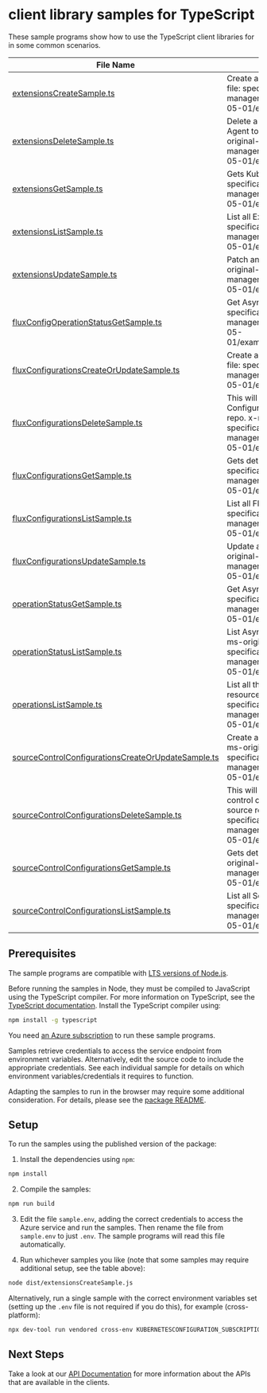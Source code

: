 # client library samples for TypeScript

These sample programs show how to use the TypeScript client libraries for in some common scenarios.

| **File Name**                                                                                         | **Description**                                                                                                                                                                                                                                                                                               |
| ----------------------------------------------------------------------------------------------------- | ------------------------------------------------------------------------------------------------------------------------------------------------------------------------------------------------------------------------------------------------------------------------------------------------------------- |
| [extensionsCreateSample.ts][extensionscreatesample]                                                   | Create a new Kubernetes Cluster Extension. x-ms-original-file: specification/kubernetesconfiguration/resource-manager/Microsoft.KubernetesConfiguration/stable/2023-05-01/examples/CreateExtension.json                                                                                                       |
| [extensionsDeleteSample.ts][extensionsdeletesample]                                                   | Delete a Kubernetes Cluster Extension. This will cause the Agent to Uninstall the extension from the cluster. x-ms-original-file: specification/kubernetesconfiguration/resource-manager/Microsoft.KubernetesConfiguration/stable/2023-05-01/examples/DeleteExtension.json                                    |
| [extensionsGetSample.ts][extensionsgetsample]                                                         | Gets Kubernetes Cluster Extension. x-ms-original-file: specification/kubernetesconfiguration/resource-manager/Microsoft.KubernetesConfiguration/stable/2023-05-01/examples/GetExtension.json                                                                                                                  |
| [extensionsListSample.ts][extensionslistsample]                                                       | List all Extensions in the cluster. x-ms-original-file: specification/kubernetesconfiguration/resource-manager/Microsoft.KubernetesConfiguration/stable/2023-05-01/examples/ListExtensions.json                                                                                                               |
| [extensionsUpdateSample.ts][extensionsupdatesample]                                                   | Patch an existing Kubernetes Cluster Extension. x-ms-original-file: specification/kubernetesconfiguration/resource-manager/Microsoft.KubernetesConfiguration/stable/2023-05-01/examples/PatchExtension.json                                                                                                   |
| [fluxConfigOperationStatusGetSample.ts][fluxconfigoperationstatusgetsample]                           | Get Async Operation status x-ms-original-file: specification/kubernetesconfiguration/resource-manager/Microsoft.KubernetesConfiguration/stable/2023-05-01/examples/GetFluxConfigurationAsyncOperationStatus.json                                                                                              |
| [fluxConfigurationsCreateOrUpdateSample.ts][fluxconfigurationscreateorupdatesample]                   | Create a new Kubernetes Flux Configuration. x-ms-original-file: specification/kubernetesconfiguration/resource-manager/Microsoft.KubernetesConfiguration/stable/2023-05-01/examples/CreateFluxConfiguration.json                                                                                              |
| [fluxConfigurationsDeleteSample.ts][fluxconfigurationsdeletesample]                                   | This will delete the YAML file used to set up the Flux Configuration, thus stopping future sync from the source repo. x-ms-original-file: specification/kubernetesconfiguration/resource-manager/Microsoft.KubernetesConfiguration/stable/2023-05-01/examples/DeleteFluxConfiguration.json                    |
| [fluxConfigurationsGetSample.ts][fluxconfigurationsgetsample]                                         | Gets details of the Flux Configuration. x-ms-original-file: specification/kubernetesconfiguration/resource-manager/Microsoft.KubernetesConfiguration/stable/2023-05-01/examples/GetFluxConfiguration.json                                                                                                     |
| [fluxConfigurationsListSample.ts][fluxconfigurationslistsample]                                       | List all Flux Configurations. x-ms-original-file: specification/kubernetesconfiguration/resource-manager/Microsoft.KubernetesConfiguration/stable/2023-05-01/examples/ListFluxConfigurations.json                                                                                                             |
| [fluxConfigurationsUpdateSample.ts][fluxconfigurationsupdatesample]                                   | Update an existing Kubernetes Flux Configuration. x-ms-original-file: specification/kubernetesconfiguration/resource-manager/Microsoft.KubernetesConfiguration/stable/2023-05-01/examples/PatchFluxConfiguration.json                                                                                         |
| [operationStatusGetSample.ts][operationstatusgetsample]                                               | Get Async Operation status x-ms-original-file: specification/kubernetesconfiguration/resource-manager/Microsoft.KubernetesConfiguration/stable/2023-05-01/examples/GetExtensionAsyncOperationStatus.json                                                                                                      |
| [operationStatusListSample.ts][operationstatuslistsample]                                             | List Async Operations, currently in progress, in a cluster x-ms-original-file: specification/kubernetesconfiguration/resource-manager/Microsoft.KubernetesConfiguration/stable/2023-05-01/examples/ListAsyncOperationStatus.json                                                                              |
| [operationsListSample.ts][operationslistsample]                                                       | List all the available operations the KubernetesConfiguration resource provider supports. x-ms-original-file: specification/kubernetesconfiguration/resource-manager/Microsoft.KubernetesConfiguration/stable/2023-05-01/examples/OperationsList.json                                                         |
| [sourceControlConfigurationsCreateOrUpdateSample.ts][sourcecontrolconfigurationscreateorupdatesample] | Create a new Kubernetes Source Control Configuration. x-ms-original-file: specification/kubernetesconfiguration/resource-manager/Microsoft.KubernetesConfiguration/stable/2023-05-01/examples/CreateSourceControlConfiguration.json                                                                           |
| [sourceControlConfigurationsDeleteSample.ts][sourcecontrolconfigurationsdeletesample]                 | This will delete the YAML file used to set up the Source control configuration, thus stopping future sync from the source repo. x-ms-original-file: specification/kubernetesconfiguration/resource-manager/Microsoft.KubernetesConfiguration/stable/2023-05-01/examples/DeleteSourceControlConfiguration.json |
| [sourceControlConfigurationsGetSample.ts][sourcecontrolconfigurationsgetsample]                       | Gets details of the Source Control Configuration. x-ms-original-file: specification/kubernetesconfiguration/resource-manager/Microsoft.KubernetesConfiguration/stable/2023-05-01/examples/GetSourceControlConfiguration.json                                                                                  |
| [sourceControlConfigurationsListSample.ts][sourcecontrolconfigurationslistsample]                     | List all Source Control Configurations. x-ms-original-file: specification/kubernetesconfiguration/resource-manager/Microsoft.KubernetesConfiguration/stable/2023-05-01/examples/ListSourceControlConfiguration.json                                                                                           |

## Prerequisites

The sample programs are compatible with [LTS versions of Node.js](https://github.com/nodejs/release#release-schedule).

Before running the samples in Node, they must be compiled to JavaScript using the TypeScript compiler. For more information on TypeScript, see the [TypeScript documentation][typescript]. Install the TypeScript compiler using:

```bash
npm install -g typescript
```

You need [an Azure subscription][freesub] to run these sample programs.

Samples retrieve credentials to access the service endpoint from environment variables. Alternatively, edit the source code to include the appropriate credentials. See each individual sample for details on which environment variables/credentials it requires to function.

Adapting the samples to run in the browser may require some additional consideration. For details, please see the [package README][package].

## Setup

To run the samples using the published version of the package:

1. Install the dependencies using `npm`:

```bash
npm install
```

2. Compile the samples:

```bash
npm run build
```

3. Edit the file `sample.env`, adding the correct credentials to access the Azure service and run the samples. Then rename the file from `sample.env` to just `.env`. The sample programs will read this file automatically.

4. Run whichever samples you like (note that some samples may require additional setup, see the table above):

```bash
node dist/extensionsCreateSample.js
```

Alternatively, run a single sample with the correct environment variables set (setting up the `.env` file is not required if you do this), for example (cross-platform):

```bash
npx dev-tool run vendored cross-env KUBERNETESCONFIGURATION_SUBSCRIPTION_ID="<kubernetesconfiguration subscription id>" KUBERNETESCONFIGURATION_RESOURCE_GROUP="<kubernetesconfiguration resource group>" node dist/extensionsCreateSample.js
```

## Next Steps

Take a look at our [API Documentation][apiref] for more information about the APIs that are available in the clients.

[extensionscreatesample]: https://github.com/Azure/azure-sdk-for-js/blob/main/sdk/kubernetesconfiguration/arm-kubernetesconfiguration/samples/v6/typescript/src/extensionsCreateSample.ts
[extensionsdeletesample]: https://github.com/Azure/azure-sdk-for-js/blob/main/sdk/kubernetesconfiguration/arm-kubernetesconfiguration/samples/v6/typescript/src/extensionsDeleteSample.ts
[extensionsgetsample]: https://github.com/Azure/azure-sdk-for-js/blob/main/sdk/kubernetesconfiguration/arm-kubernetesconfiguration/samples/v6/typescript/src/extensionsGetSample.ts
[extensionslistsample]: https://github.com/Azure/azure-sdk-for-js/blob/main/sdk/kubernetesconfiguration/arm-kubernetesconfiguration/samples/v6/typescript/src/extensionsListSample.ts
[extensionsupdatesample]: https://github.com/Azure/azure-sdk-for-js/blob/main/sdk/kubernetesconfiguration/arm-kubernetesconfiguration/samples/v6/typescript/src/extensionsUpdateSample.ts
[fluxconfigoperationstatusgetsample]: https://github.com/Azure/azure-sdk-for-js/blob/main/sdk/kubernetesconfiguration/arm-kubernetesconfiguration/samples/v6/typescript/src/fluxConfigOperationStatusGetSample.ts
[fluxconfigurationscreateorupdatesample]: https://github.com/Azure/azure-sdk-for-js/blob/main/sdk/kubernetesconfiguration/arm-kubernetesconfiguration/samples/v6/typescript/src/fluxConfigurationsCreateOrUpdateSample.ts
[fluxconfigurationsdeletesample]: https://github.com/Azure/azure-sdk-for-js/blob/main/sdk/kubernetesconfiguration/arm-kubernetesconfiguration/samples/v6/typescript/src/fluxConfigurationsDeleteSample.ts
[fluxconfigurationsgetsample]: https://github.com/Azure/azure-sdk-for-js/blob/main/sdk/kubernetesconfiguration/arm-kubernetesconfiguration/samples/v6/typescript/src/fluxConfigurationsGetSample.ts
[fluxconfigurationslistsample]: https://github.com/Azure/azure-sdk-for-js/blob/main/sdk/kubernetesconfiguration/arm-kubernetesconfiguration/samples/v6/typescript/src/fluxConfigurationsListSample.ts
[fluxconfigurationsupdatesample]: https://github.com/Azure/azure-sdk-for-js/blob/main/sdk/kubernetesconfiguration/arm-kubernetesconfiguration/samples/v6/typescript/src/fluxConfigurationsUpdateSample.ts
[operationstatusgetsample]: https://github.com/Azure/azure-sdk-for-js/blob/main/sdk/kubernetesconfiguration/arm-kubernetesconfiguration/samples/v6/typescript/src/operationStatusGetSample.ts
[operationstatuslistsample]: https://github.com/Azure/azure-sdk-for-js/blob/main/sdk/kubernetesconfiguration/arm-kubernetesconfiguration/samples/v6/typescript/src/operationStatusListSample.ts
[operationslistsample]: https://github.com/Azure/azure-sdk-for-js/blob/main/sdk/kubernetesconfiguration/arm-kubernetesconfiguration/samples/v6/typescript/src/operationsListSample.ts
[sourcecontrolconfigurationscreateorupdatesample]: https://github.com/Azure/azure-sdk-for-js/blob/main/sdk/kubernetesconfiguration/arm-kubernetesconfiguration/samples/v6/typescript/src/sourceControlConfigurationsCreateOrUpdateSample.ts
[sourcecontrolconfigurationsdeletesample]: https://github.com/Azure/azure-sdk-for-js/blob/main/sdk/kubernetesconfiguration/arm-kubernetesconfiguration/samples/v6/typescript/src/sourceControlConfigurationsDeleteSample.ts
[sourcecontrolconfigurationsgetsample]: https://github.com/Azure/azure-sdk-for-js/blob/main/sdk/kubernetesconfiguration/arm-kubernetesconfiguration/samples/v6/typescript/src/sourceControlConfigurationsGetSample.ts
[sourcecontrolconfigurationslistsample]: https://github.com/Azure/azure-sdk-for-js/blob/main/sdk/kubernetesconfiguration/arm-kubernetesconfiguration/samples/v6/typescript/src/sourceControlConfigurationsListSample.ts
[apiref]: https://docs.microsoft.com/javascript/api/@azure/arm-kubernetesconfiguration?view=azure-node-preview
[freesub]: https://azure.microsoft.com/free/
[package]: https://github.com/Azure/azure-sdk-for-js/tree/main/sdk/kubernetesconfiguration/arm-kubernetesconfiguration/README.md
[typescript]: https://www.typescriptlang.org/docs/home.html
